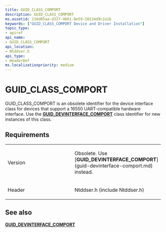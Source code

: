 ```yaml
---
title: GUID_CLASS_COMPORT
description: GUID_CLASS_COMPORT
ms.assetid: 116d05aa-d327-4661-8e59-20134d9c2a1b
keywords: ["GUID_CLASS_COMPORT Device and Driver Installation"]
topic_type:
- apiref
api_name:
- GUID_CLASS_COMPORT
api_location:
- Ntddser.h
api_type:
- HeaderDef
ms.localizationpriority: medium
---
```


# GUID_CLASS_COMPORT


GUID_CLASS_COMPORT is an obsolete identifier for the device interface class for devices that support a 16550 UART-compatible hardware interface. Use the [**GUID_DEVINTERFACE_COMPORT**](guid-devinterface-comport.md) class identifier for new instances of this class.

Requirements
------------

<table>
<colgroup>
<col width="50%" />
<col width="50%" />
</colgroup>
<tbody>
<tr class="odd">
<td align="left"><p>Version</p></td>
<td align="left"><p>Obsolete. Use [<strong>GUID_DEVINTERFACE_COMPORT</strong>](guid-devinterface-comport.md) instead.</p></td>
</tr>
<tr class="even">
<td align="left"><p>Header</p></td>
<td align="left">Ntddser.h (include Ntddser.h)</td>
</tr>
</tbody>
</table>

## See also


[**GUID_DEVINTERFACE_COMPORT**](guid-devinterface-comport.md)

 

 






